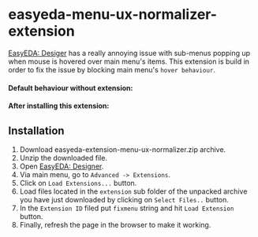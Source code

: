 # easyeda-menu-ux-normalizer-extension

[EasyEDA: Desiger](https://easyeda.com/) has a really annoying issue with sub-menus popping up when mouse is hovered over main menu's items. This extension is build in order to fix the issue by blocking main menu's `hover behaviour`.

#### Default behaviour without extension:

#### After installing this extension:

## Installation

1. Download easyeda-extension-menu-ux-normalizer.zip archive.
2. Unzip the downloaded file.
3. Open [EasyEDA: Designer](https://easyeda.com/editor).
4. Via main menu, go to `Advanced -> Extensions`.
5. Click on `Load Extensions...` button.
6. Load files located in the `extension` sub folder of the unpacked archive you have just downloaded by clicking on `Select Files..` button.
7. In the `Extension ID` filed put `fixmenu` string and hit `Load Extension` button.
8. Finally, refresh the page in the browser to make it working.


